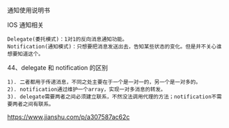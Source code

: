 通知使用说明书

IOS 通知相关

```
Delegate(委托模式)：1对1的反向消息通知功能。
Notification(通知模式)：只想要把消息发送出去，告知某些状态的变化。但是并不关心谁想要知道这个。
```



44、delegate 和 notification 的区别

```
1). 二者都用于传递消息，不同之处主要在于一个是一对一的，另一个是一对多的。
2). notification通过维护一个array，实现一对多消息的转发。
3). delegate需要两者之间必须建立联系，不然没法调用代理的方法；notification不需要两者之间有联系。
```



https://www.jianshu.com/p/a307587ac62c